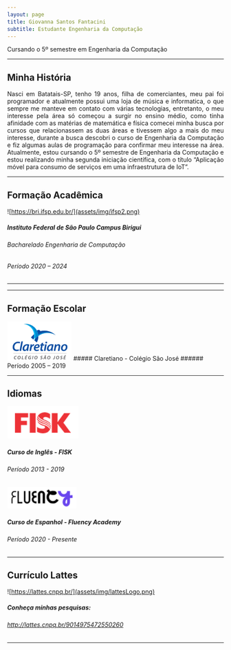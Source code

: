 ```yaml
---
layout: page
title: Giovanna Santos Fantacini
subtitle: Estudante Engenharia da Computação
---
```


<div style="text-align: justify"> Cursando o 5º semestre em Engenharia da Computação
</div>

---

## Minha História
<div style="text-align: justify"> 
  Nasci em Batatais-SP, tenho 19 anos, filha de comerciantes, meu pai foi programador e atualmente possui uma loja de música e informatica, o que sempre me manteve em contato com várias tecnologias, entretanto, o meu interesse pela área só começou a surgir no ensino médio, como tinha afinidade com as matérias de matemática e física comecei minha busca por cursos que relacionassem as duas áreas e tivessem algo a mais do meu interesse, durante a busca descobri o curso de Engenharia da Computação e fiz algumas aulas de programação para confirmar meu interesse na área. Atualmente, estou cursando o 5º semestre de Engenharia da Computação e estou realizando minha segunda iniciação científica, com o título “Aplicação móvel para consumo de serviços em uma infraestrutura de IoT”.
</div>

---

## Formação Acadêmica

![https://bri.ifsp.edu.br/](assets/img/ifsp2.png)
##### Instituto Federal de São Paulo Campus Birigui
###### Bacharelado Engenharia de Computação
###### Período  2020 – 2024

---
---

## Formação Escolar

<img src="assets/img/claretiano.png" alt="CLARETIANO" width="150"/>
##### Claretiano - Colégio São José
###### Período  2005 – 2019

---

## Idiomas 
![FISK](assets/img/Fisk.png)
##### Curso de Inglês - FISK
###### Período  2013 - 2019

![FLUENCYACADEMY](assets/img/fluency.png)
##### Curso de Espanhol - Fluency Academy
###### Período  2020 - Presente
---

## Currículo Lattes

![https://lattes.cnpq.br/](assets/img/lattesLogo.png)
##### Conheça minhas pesquisas:
###### http://lattes.cnpq.br/9014975472550260


---

